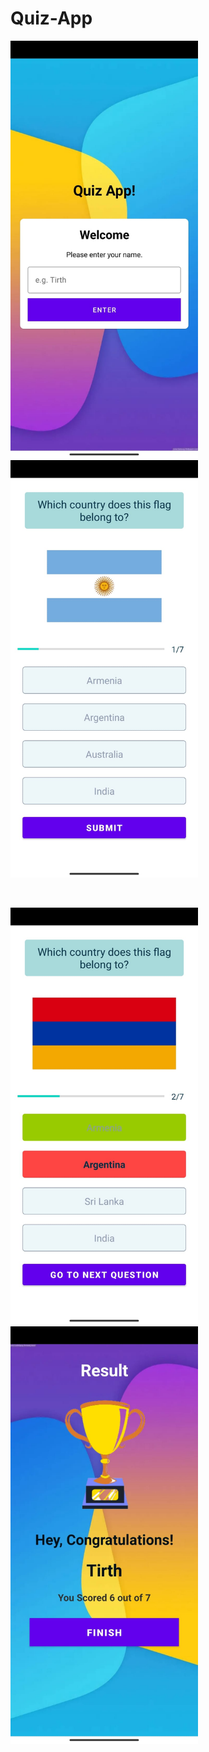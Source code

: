 # Quiz-App

<p float="left">
   <img src="https://github.com/Tirth-AI/Quiz-App/blob/master/Images/Start.jpeg" width="300"/>
    &nbsp;&nbsp;&nbsp;&nbsp;&nbsp;&nbsp;&nbsp;&nbsp;&nbsp;&nbsp;&nbsp;&nbsp;&nbsp;&nbsp;&nbsp;&nbsp;&nbsp;&nbsp;&nbsp;&nbsp;&nbsp;&nbsp;&nbsp;
  <img src="https://github.com/Tirth-AI/Quiz-App/blob/master/Images/UI.jpeg" width="300"/> 
</p>
<br>

<p float="left">
  <img src="https://github.com/Tirth-AI/Quiz-App/blob/master/Images/WrongAnswer.jpeg" width="300" />
    &nbsp;&nbsp;&nbsp;&nbsp;&nbsp;&nbsp;&nbsp;&nbsp;&nbsp;&nbsp;&nbsp;&nbsp;&nbsp;&nbsp;&nbsp;&nbsp;&nbsp;&nbsp;&nbsp;&nbsp;&nbsp;&nbsp;&nbsp;
  <img src="https://github.com/Tirth-AI/Quiz-App/blob/master/Images/Result.jpeg" width="300"/> 
</p>
